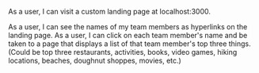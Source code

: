 As a user, I can visit a custom landing page at localhost:3000.

As a user, I can see the names of my team members as hyperlinks on the landing page.
As a user, I can click on each team member's name and be taken to a page that displays a list of that team member's top three things. (Could be top three restaurants, activities, books, video games, hiking locations, beaches, doughnut shoppes, movies, etc.)


